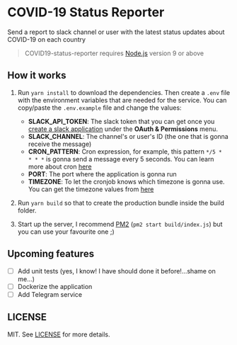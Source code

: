 # COVID-19 Status Reporter
Send a report to slack channel or user with the latest status updates about COVID-19 on each country

> COVID19-status-reporter requires [Node.js](https://nodejs.org/en/) version 9 or above

## How it works

1. Run `yarn install` to download the dependencies.
Then create a `.env` file with the environment variables that are needed for the service. You can copy/paste the `.env.example` file and change the values:

    - **SLACK_API_TOKEN**: The slack token that you can get once you [create a slack application](https://api.slack.com/apps) under the **OAuth & Permissions** menu.
    - **SLACK_CHANNEL**: The channel's or user's ID (the one that is gonna receive the message)
    - **CRON_PATTERN**: Cron expression, for example, this pattern `*/5 *  * * *` is gonna send a message every 5 seconds. You can learn more about cron [here](https://opensource.com/article/17/11/how-use-cron-linux)
    - **PORT**: The port where the application is gonna run
    - **TIMEZONE**: To let the cronjob knows which timezone is gonna use. You can get the timezone values from [here](https://momentjs.com/timezone/)
2. Run `yarn build` so that to create the production bundle inside the build folder.
3. Start up the server, I recommend [PM2](https://pm2.keymetrics.io/) (`pm2 start build/index.js`) but you can use your favourite one ;)

## Upcoming features

- [ ] Add unit tests (yes, I know! I have should done it before!...shame on me...)
- [ ] Dockerize the application
- [ ] Add Telegram service

## LICENSE
MIT. See [LICENSE](https://github.com/gusbueno/covid19-status-reporter/blob/master/LICENSE) for more details.